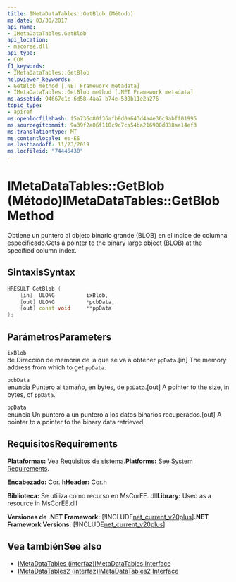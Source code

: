 ```yaml
---
title: IMetaDataTables::GetBlob (Método)
ms.date: 03/30/2017
api_name:
- IMetaDataTables.GetBlob
api_location:
- mscoree.dll
api_type:
- COM
f1_keywords:
- IMetaDataTables::GetBlob
helpviewer_keywords:
- GetBlob method [.NET Framework metadata]
- IMetaDataTables::GetBlob method [.NET Framework metadata]
ms.assetid: 94667c1c-6d58-4aa7-b74e-530b11e2a276
topic_type:
- apiref
ms.openlocfilehash: f5a736d80f36afb8d0a643d4a4e36c9abff01995
ms.sourcegitcommit: 9a39f2a06f110c9c7ca54ba216900d038aa14ef3
ms.translationtype: MT
ms.contentlocale: es-ES
ms.lasthandoff: 11/23/2019
ms.locfileid: "74445430"
---
```

# <a name="imetadatatablesgetblob-method"></a><span data-ttu-id="00dd9-102">IMetaDataTables::GetBlob (Método)</span><span class="sxs-lookup"><span data-stu-id="00dd9-102">IMetaDataTables::GetBlob Method</span></span>
<span data-ttu-id="00dd9-103">Obtiene un puntero al objeto binario grande (BLOB) en el índice de columna especificado.</span><span class="sxs-lookup"><span data-stu-id="00dd9-103">Gets a pointer to the binary large object (BLOB) at the specified column index.</span></span>  
  
## <a name="syntax"></a><span data-ttu-id="00dd9-104">Sintaxis</span><span class="sxs-lookup"><span data-stu-id="00dd9-104">Syntax</span></span>  
  
```cpp  
HRESULT GetBlob (  
    [in]  ULONG          ixBlob,  
    [out] ULONG          *pcbData,  
    [out] const void     **ppData  
);  
```  
  
## <a name="parameters"></a><span data-ttu-id="00dd9-105">Parámetros</span><span class="sxs-lookup"><span data-stu-id="00dd9-105">Parameters</span></span>  
 `ixBlob`  
 <span data-ttu-id="00dd9-106">de Dirección de memoria de la que se va a obtener `ppData`.</span><span class="sxs-lookup"><span data-stu-id="00dd9-106">[in] The memory address from which to get `ppData`.</span></span>  
  
 `pcbData`  
 <span data-ttu-id="00dd9-107">enuncia Puntero al tamaño, en bytes, de `ppData`.</span><span class="sxs-lookup"><span data-stu-id="00dd9-107">[out] A pointer to the size, in bytes, of `ppData`.</span></span>  
  
 `ppData`  
 <span data-ttu-id="00dd9-108">enuncia Un puntero a un puntero a los datos binarios recuperados.</span><span class="sxs-lookup"><span data-stu-id="00dd9-108">[out] A pointer to a pointer to the binary data retrieved.</span></span>  
  
## <a name="requirements"></a><span data-ttu-id="00dd9-109">Requisitos</span><span class="sxs-lookup"><span data-stu-id="00dd9-109">Requirements</span></span>  
 <span data-ttu-id="00dd9-110">**Plataformas:** Vea [Requisitos de sistema](../../../../docs/framework/get-started/system-requirements.md).</span><span class="sxs-lookup"><span data-stu-id="00dd9-110">**Platforms:** See [System Requirements](../../../../docs/framework/get-started/system-requirements.md).</span></span>  
  
 <span data-ttu-id="00dd9-111">**Encabezado:** Cor. h</span><span class="sxs-lookup"><span data-stu-id="00dd9-111">**Header:** Cor.h</span></span>  
  
 <span data-ttu-id="00dd9-112">**Biblioteca:** Se utiliza como recurso en MsCorEE. dll</span><span class="sxs-lookup"><span data-stu-id="00dd9-112">**Library:** Used as a resource in MsCorEE.dll</span></span>  
  
 <span data-ttu-id="00dd9-113">**Versiones de .NET Framework:** [!INCLUDE[net_current_v20plus](../../../../includes/net-current-v20plus-md.md)]</span><span class="sxs-lookup"><span data-stu-id="00dd9-113">**.NET Framework Versions:** [!INCLUDE[net_current_v20plus](../../../../includes/net-current-v20plus-md.md)]</span></span>  
  
## <a name="see-also"></a><span data-ttu-id="00dd9-114">Vea también</span><span class="sxs-lookup"><span data-stu-id="00dd9-114">See also</span></span>

- [<span data-ttu-id="00dd9-115">IMetaDataTables (interfaz)</span><span class="sxs-lookup"><span data-stu-id="00dd9-115">IMetaDataTables Interface</span></span>](../../../../docs/framework/unmanaged-api/metadata/imetadatatables-interface.md)
- [<span data-ttu-id="00dd9-116">IMetaDataTables2 (interfaz)</span><span class="sxs-lookup"><span data-stu-id="00dd9-116">IMetaDataTables2 Interface</span></span>](../../../../docs/framework/unmanaged-api/metadata/imetadatatables2-interface.md)

